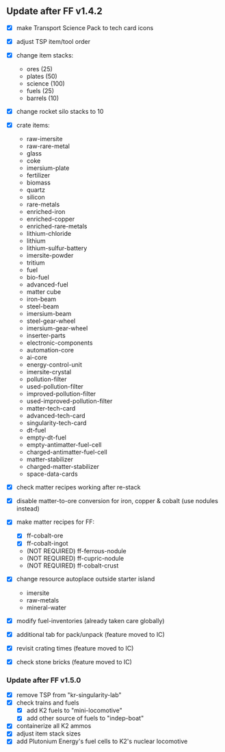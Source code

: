 ## Update after FF v1.4.2
- [x] make Transport Science Pack to tech card icons
- [x] adjust TSP item/tool order

- [x] change item stacks:
  - ores (25)
  - plates (50)
  - science (100)
  - fuels (25)
  - barrels (10)

- [x] change rocket silo stacks to 10

- [x] crate items:
  - raw-imersite
  - raw-rare-metal
  - glass
  - coke
  - imersium-plate
  - fertilizer
  - biomass
  - quartz
  - silicon
  - rare-metals
  - enriched-iron
  - enriched-copper
  - enriched-rare-metals
  - lithium-chloride
  - lithium
  - lithium-sulfur-battery
  - imersite-powder
  - tritium
  - fuel
  - bio-fuel
  - advanced-fuel
  - matter cube
  - iron-beam
  - steel-beam
  - imersium-beam
  - steel-gear-wheel
  - imersium-gear-wheel
  - inserter-parts
  - electronic-components
  - automation-core
  - ai-core
  - energy-control-unit
  - imersite-crystal
  - pollution-filter
  - used-pollution-filter
  - improved-pollution-filter
  - used-improved-pollution-filter
  - matter-tech-card
  - advanced-tech-card
  - singularity-tech-card
  - dt-fuel
  - empty-dt-fuel
  - empty-antimatter-fuel-cell
  - charged-antimatter-fuel-cell
  - matter-stabilizer
  - charged-matter-stabilizer
  - space-data-cards

- [x] check matter recipes working after re-stack
- [x] disable matter-to-ore conversion for iron, copper & cobalt (use nodules instead)
- [x] make matter recipes for FF:
  - [x] ff-cobalt-ore
  - [x] ff-cobalt-ingot
  - (NOT REQUIRED) ff-ferrous-nodule
  - (NOT REQUIRED) ff-cupric-nodule
  - (NOT REQUIRED) ff-cobalt-crust

- [x] change resource autoplace outside starter island
  - imersite
  - raw-metals
  - mineral-water

- [x] modify fuel-inventories (already taken care globally)

- [x] additional tab for pack/unpack (feature moved to IC)
- [x] revisit crating times (feature moved to IC)
- [x] check stone bricks (feature moved to IC)

### Update after FF v1.5.0
- [x] remove TSP from "kr-singularity-lab"
- [x] check trains and fuels
  - [x] add K2 fuels to "mini-locomotive"  
  - [x] add other source of fuels to "indep-boat"
- [x] containerize all K2 ammos
- [x] adjust item stack sizes
- [x] add Plutonium Energy's fuel cells to K2's nuclear locomotive
